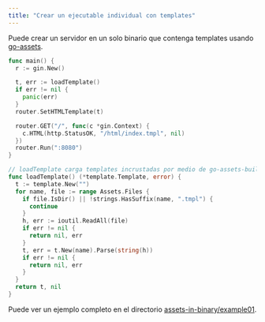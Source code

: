 ```yaml
---
title: "Crear un ejecutable individual con templates"
---
```


Puede crear un servidor en un solo binario que contenga templates usando [go-assets](https://github.com/jessevdk/go-assets).

```go
func main() {
  r := gin.New()

  t, err := loadTemplate()
  if err != nil {
    panic(err)
  }
  router.SetHTMLTemplate(t)

  router.GET("/", func(c *gin.Context) {
    c.HTML(http.StatusOK, "/html/index.tmpl", nil)
  })
  router.Run(":8080")
}

// loadTemplate carga templates incrustadas por medio de go-assets-builder
func loadTemplate() (*template.Template, error) {
  t := template.New("")
  for name, file := range Assets.Files {
    if file.IsDir() || !strings.HasSuffix(name, ".tmpl") {
      continue
    }
    h, err := ioutil.ReadAll(file)
    if err != nil {
      return nil, err
    }
    t, err = t.New(name).Parse(string(h))
    if err != nil {
      return nil, err
    }
  }
  return t, nil
}
```

Puede ver un ejemplo completo en el directorio [assets-in-binary/example01](https://github.com/gin-gonic/examples/tree/master/assets-in-binary/example01).
